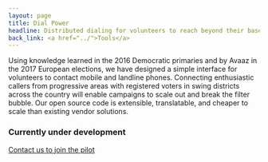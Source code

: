 ```yaml
---
layout: page
title: Dial Power
headline: Distributed dialing for volunteers to reach beyond their base
back_link: <a href="../">Tools</a>
---
```


Using knowledge learned in the 2016 Democratic primaries and by Avaaz in the 2017 European elections, we have designed a simple interface for volunteers to contact mobile and landline phones. Connecting enthusiastic callers from progressive areas with registered voters in swing districts across the country will enable campaigns to scale out and break the filter bubble. Our open source code is extensible, translatable, and cheaper to scale than existing vendor solutions.

### Currently under development

<a href="{{ 'contact/' | relative_url }}" class="special">Contact us to join the pilot</a>